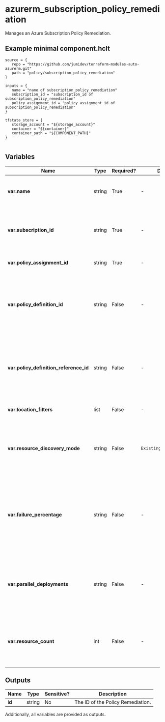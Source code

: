 # azurerm_subscription_policy_remediation

Manages an Azure Subscription Policy Remediation.

## Example minimal component.hclt

```hcl
source = {
   repo = "https://github.com/jumidev/terraform-modules-auto-azurerm.git" 
   path = "policy/subscription_policy_remediation" 
}

inputs = {
   name = "name of subscription_policy_remediation" 
   subscription_id = "subscription_id of subscription_policy_remediation" 
   policy_assignment_id = "policy_assignment_id of subscription_policy_remediation" 
}

tfstate_store = {
   storage_account = "${storage_account}" 
   container = "${container}" 
   container_path = "${COMPONENT_PATH}" 
}


```

## Variables

| Name | Type | Required? |  Default  |  possible values |  Description |
| ---- | ---- | --------- |  ----------- | ----------- | ----------- |
| **var.name** | string | True | -  |  -  |  The name of the Policy Remediation. Changing this forces a new resource to be created. | 
| **var.subscription_id** | string | True | -  |  -  |  The Subscription ID at which the Policy Remediation should be applied. Changing this forces a new resource to be created. | 
| **var.policy_assignment_id** | string | True | -  |  -  |  The ID of the Policy Assignment that should be remediated. | 
| **var.policy_definition_id** | string | False | -  |  -  |  The unique ID for the policy definition within the policy set definition that should be remediated. Required when the policy assignment being remediated assigns a policy set definition. | 
| **var.policy_definition_reference_id** | string | False | -  |  -  |  The unique ID for the policy definition reference within the policy set definition that should be remediated. Required when the policy assignment being remediated assigns a policy set definition. | 
| **var.location_filters** | list | False | -  |  -  |  A list of the resource locations that will be remediated. | 
| **var.resource_discovery_mode** | string | False | `ExistingNonCompliant`  |  `ExistingNonCompliant`, `ReEvaluateCompliance`  |  The way that resources to remediate are discovered. Possible values are `ExistingNonCompliant`, `ReEvaluateCompliance`. Defaults to `ExistingNonCompliant`. | 
| **var.failure_percentage** | string | False | -  |  -  |  A number between 0.0 to 1.0 representing the percentage failure threshold. The remediation will fail if the percentage of failed remediation operations (i.e. failed deployments) exceeds this threshold. | 
| **var.parallel_deployments** | string | False | -  |  -  |  Determines how many resources to remediate at any given time. Can be used to increase or reduce the pace of the remediation. If not provided, the default parallel deployments value is used. | 
| **var.resource_count** | int | False | -  |  -  |  Determines the max number of resources that can be remediated by the remediation job. If not provided, the default resource count is used. | 



## Outputs

| Name | Type | Sensitive? | Description |
| ---- | ---- | --------- | --------- |
| **id** | string | No  | The ID of the Policy Remediation. | 

Additionally, all variables are provided as outputs.
